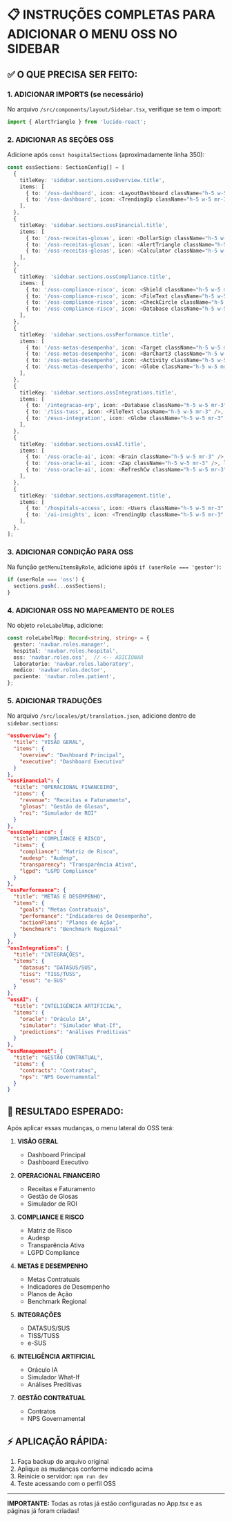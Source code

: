 # 📋 INSTRUÇÕES COMPLETAS PARA ADICIONAR O MENU OSS NO SIDEBAR

## ✅ O QUE PRECISA SER FEITO:

### 1. **ADICIONAR IMPORTS** (se necessário)
No arquivo `/src/components/layout/Sidebar.tsx`, verifique se tem o import:
```typescript
import { AlertTriangle } from 'lucide-react';
```

### 2. **ADICIONAR AS SEÇÕES OSS**
Adicione após `const hospitalSections` (aproximadamente linha 350):

```typescript
const ossSections: SectionConfig[] = [
  {
    titleKey: 'sidebar.sections.ossOverview.title',
    items: [
      { to: '/oss-dashboard', icon: <LayoutDashboard className="h-5 w-5 mr-3" />, labelKey: 'sidebar.sections.ossOverview.items.overview' },
      { to: '/oss-dashboard', icon: <TrendingUp className="h-5 w-5 mr-3" />, labelKey: 'sidebar.sections.ossOverview.items.executive' },
    ],
  },
  {
    titleKey: 'sidebar.sections.ossFinancial.title',
    items: [
      { to: '/oss-receitas-glosas', icon: <DollarSign className="h-5 w-5 mr-3" />, labelKey: 'sidebar.sections.ossFinancial.items.revenue' },
      { to: '/oss-receitas-glosas', icon: <AlertTriangle className="h-5 w-5 mr-3" />, labelKey: 'sidebar.sections.ossFinancial.items.glosas' },
      { to: '/oss-receitas-glosas', icon: <Calculator className="h-5 w-5 mr-3" />, labelKey: 'sidebar.sections.ossFinancial.items.roi' },
    ],
  },
  {
    titleKey: 'sidebar.sections.ossCompliance.title',
    items: [
      { to: '/oss-compliance-risco', icon: <Shield className="h-5 w-5 mr-3" />, labelKey: 'sidebar.sections.ossCompliance.items.compliance' },
      { to: '/oss-compliance-risco', icon: <FileText className="h-5 w-5 mr-3" />, labelKey: 'sidebar.sections.ossCompliance.items.audesp' },
      { to: '/oss-compliance-risco', icon: <CheckCircle className="h-5 w-5 mr-3" />, labelKey: 'sidebar.sections.ossCompliance.items.transparency' },
      { to: '/oss-compliance-risco', icon: <Database className="h-5 w-5 mr-3" />, labelKey: 'sidebar.sections.ossCompliance.items.lgpd' },
    ],
  },
  {
    titleKey: 'sidebar.sections.ossPerformance.title',
    items: [
      { to: '/oss-metas-desempenho', icon: <Target className="h-5 w-5 mr-3" />, labelKey: 'sidebar.sections.ossPerformance.items.goals' },
      { to: '/oss-metas-desempenho', icon: <BarChart3 className="h-5 w-5 mr-3" />, labelKey: 'sidebar.sections.ossPerformance.items.performance' },
      { to: '/oss-metas-desempenho', icon: <Activity className="h-5 w-5 mr-3" />, labelKey: 'sidebar.sections.ossPerformance.items.actionPlans' },
      { to: '/oss-metas-desempenho', icon: <Globe className="h-5 w-5 mr-3" />, labelKey: 'sidebar.sections.ossPerformance.items.benchmark' },
    ],
  },
  {
    titleKey: 'sidebar.sections.ossIntegrations.title',
    items: [
      { to: '/integracao-erp', icon: <Database className="h-5 w-5 mr-3" />, labelKey: 'sidebar.sections.ossIntegrations.items.datasus' },
      { to: '/tiss-tuss', icon: <FileText className="h-5 w-5 mr-3" />, labelKey: 'sidebar.sections.ossIntegrations.items.tiss' },
      { to: '/esus-integration', icon: <Globe className="h-5 w-5 mr-3" />, labelKey: 'sidebar.sections.ossIntegrations.items.esus' },
    ],
  },
  {
    titleKey: 'sidebar.sections.ossAI.title',
    items: [
      { to: '/oss-oracle-ai', icon: <Brain className="h-5 w-5 mr-3" />, labelKey: 'sidebar.sections.ossAI.items.oracle' },
      { to: '/oss-oracle-ai', icon: <Zap className="h-5 w-5 mr-3" />, labelKey: 'sidebar.sections.ossAI.items.simulator' },
      { to: '/oss-oracle-ai', icon: <RefreshCw className="h-5 w-5 mr-3" />, labelKey: 'sidebar.sections.ossAI.items.predictions' },
    ],
  },
  {
    titleKey: 'sidebar.sections.ossManagement.title',
    items: [
      { to: '/hospitals-access', icon: <Users className="h-5 w-5 mr-3" />, labelKey: 'sidebar.sections.ossManagement.items.contracts' },
      { to: '/ai-insights', icon: <TrendingUp className="h-5 w-5 mr-3" />, labelKey: 'sidebar.sections.ossManagement.items.nps' },
    ],
  },
];
```

### 3. **ADICIONAR CONDIÇÃO PARA OSS**
Na função `getMenuItemsByRole`, adicione após `if (userRole === 'gestor')`:

```typescript
if (userRole === 'oss') {
  sections.push(...ossSections);
}
```

### 4. **ADICIONAR OSS NO MAPEAMENTO DE ROLES**
No objeto `roleLabelMap`, adicione:

```typescript
const roleLabelMap: Record<string, string> = {
  gestor: 'navbar.roles.manager',
  hospital: 'navbar.roles.hospital',
  oss: 'navbar.roles.oss',  // <-- ADICIONAR
  laboratorio: 'navbar.roles.laboratory',
  medico: 'navbar.roles.doctor',
  paciente: 'navbar.roles.patient',
};
```

### 5. **ADICIONAR TRADUÇÕES**
No arquivo `/src/locales/pt/translation.json`, adicione dentro de `sidebar.sections`:

```json
"ossOverview": {
  "title": "VISÃO GERAL",
  "items": {
    "overview": "Dashboard Principal",
    "executive": "Dashboard Executivo"
  }
},
"ossFinancial": {
  "title": "OPERACIONAL FINANCEIRO",
  "items": {
    "revenue": "Receitas e Faturamento",
    "glosas": "Gestão de Glosas",
    "roi": "Simulador de ROI"
  }
},
"ossCompliance": {
  "title": "COMPLIANCE E RISCO",
  "items": {
    "compliance": "Matriz de Risco",
    "audesp": "Audesp",
    "transparency": "Transparência Ativa",
    "lgpd": "LGPD Compliance"
  }
},
"ossPerformance": {
  "title": "METAS E DESEMPENHO",
  "items": {
    "goals": "Metas Contratuais",
    "performance": "Indicadores de Desempenho",
    "actionPlans": "Planos de Ação",
    "benchmark": "Benchmark Regional"
  }
},
"ossIntegrations": {
  "title": "INTEGRAÇÕES",
  "items": {
    "datasus": "DATASUS/SUS",
    "tiss": "TISS/TUSS",
    "esus": "e-SUS"
  }
},
"ossAI": {
  "title": "INTELIGÊNCIA ARTIFICIAL",
  "items": {
    "oracle": "Oráculo IA",
    "simulator": "Simulador What-If",
    "predictions": "Análises Preditivas"
  }
},
"ossManagement": {
  "title": "GESTÃO CONTRATUAL",
  "items": {
    "contracts": "Contratos",
    "nps": "NPS Governamental"
  }
}
```

## 🎯 RESULTADO ESPERADO:

Após aplicar essas mudanças, o menu lateral do OSS terá:

1. **VISÃO GERAL**
   - Dashboard Principal
   - Dashboard Executivo

2. **OPERACIONAL FINANCEIRO**
   - Receitas e Faturamento
   - Gestão de Glosas
   - Simulador de ROI

3. **COMPLIANCE E RISCO**
   - Matriz de Risco
   - Audesp
   - Transparência Ativa
   - LGPD Compliance

4. **METAS E DESEMPENHO**
   - Metas Contratuais
   - Indicadores de Desempenho
   - Planos de Ação
   - Benchmark Regional

5. **INTEGRAÇÕES**
   - DATASUS/SUS
   - TISS/TUSS
   - e-SUS

6. **INTELIGÊNCIA ARTIFICIAL**
   - Oráculo IA
   - Simulador What-If
   - Análises Preditivas

7. **GESTÃO CONTRATUAL**
   - Contratos
   - NPS Governamental

## ⚡ APLICAÇÃO RÁPIDA:

1. Faça backup do arquivo original
2. Aplique as mudanças conforme indicado acima
3. Reinicie o servidor: `npm run dev`
4. Teste acessando com o perfil OSS

---

**IMPORTANTE:** Todas as rotas já estão configuradas no App.tsx e as páginas já foram criadas!
